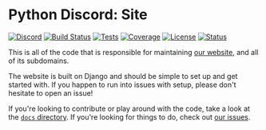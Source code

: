 # Python Discord: Site
[![Discord](https://discordapp.com/api/guilds/267624335836053506/embed.png)](https://discord.gg/2B963hn)
[![Build Status](https://dev.azure.com/python-discord/Python%20Discord/_apis/build/status/Site?branchName=master)](https://dev.azure.com/python-discord/Python%20Discord/_build/latest?definitionId=2&branchName=master)
[![Tests](https://img.shields.io/azure-devops/tests/python-discord/Python%20Discord/2?compact_message)](https://dev.azure.com/python-discord/Python%20Discord/_apis/build/status/Site?branchName=master)
[![Coverage](https://img.shields.io/azure-devops/coverage/python-discord/Python%20Discord/2/master)](https://dev.azure.com/python-discord/Python%20Discord/_apis/build/status/Site?branchName=master)
[![License](https://img.shields.io/github/license/python-discord/site)](LICENSE)
[![Status](https://img.shields.io/website?url=https%3A%2F%2Fpythondiscord.com)](https://pythondiscord.com)

This is all of the code that is responsible for maintaining
[our website](https://pythondiscord.com), and all of its subdomains.

The website is built on Django and should be simple to set up and get started with.
If you happen to run into issues with setup, please don't hesitate to open an issue!

If you're looking to contribute or play around with the code,
take a look at the [`docs` directory](docs). If you're looking for things
to do, check out [our issues](https://gitlab.com/python-discord/projects/site/issues).
